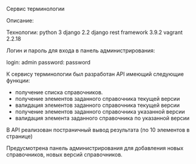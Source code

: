
Сервис терминологии

Описание:

Технологии:
python 3
django 2.2
django rest framework 3.9.2
vagrant 2.2.18

Логин и пароль для входа в панель администрирования:

login: admin
password: password


К сервису терминологии был разработан API имеющий следующие функции:
- получение списка справочников.
- получение элементов заданного справочника текущей версии
- валидация элементов заданного справочника текущей версии
- получение элементов заданного справочника указанной версии
- валидация элемента заданного справочника по указанной версии

В API реализован постраничный вывод результата (по 10 элементов в странице)

Предусмотрена панель администрирования для добавления новых справочников, новых версий справочников.  

